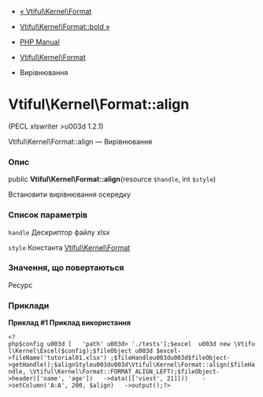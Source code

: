 - [« Vtiful\Kernel\Format](class.vtiful-kernel-format.md)
- [Vtiful\Kernel\Format::bold »](vtiful-kernel-format.bold.md)

- [PHP Manual](index.md)
- [Vtiful\Kernel\Format](class.vtiful-kernel-format.md)
- Вирівнювання

# Vtiful\Kernel\Format::align

(PECL xlswriter \>u003d 1.2.1)

Vtiful\Kernel\Format::align — Вирівнювання

### Опис

public **Vtiful\Kernel\Format::align**(resource `$handle`, int `$style`)

Встановити вирівнювання осередку

### Список параметрів

`handle`
Дескриптор файлу xlsx

`style`
Константа [Vtiful\Kernel\Format](class.vtiful-kernel-format.md)

### Значення, що повертаються

Ресурс

### Приклади

**Приклад #1 Приклад використання**

` <?php$config u003d [   'path' u003d> './tests'];$excel  u003d new \Vtiful\Kernel\Excel($config);$fileObject u003d $excel->fileName('tutorial01.xlsx') ;$fileHandleu003du003d$fileObject->getHandle();$alignStyleu003du003d\Vtiful\Kernel\Format::align($fileHandle, \Vtiful\Kernel\Format::FORMAT_ALIGN_LEFT);$fileObject->header(['name', 'age'])   ->data([['viest', 21]]))    ->setColumn('A:A', 200, $align)   ->output();?> `
